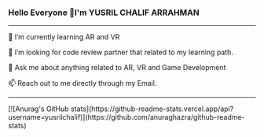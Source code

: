 ### Hello Everyone 👋I'm YUSRIL CHALIF ARRAHMAN
<hr>
<p>
 🌱 I’m currently learning AR and VR
 <p>
 🤔 I’m looking for code review partner that related to my learning path.
 <p>
 💬 Ask me about anything related to AR, VR and Game Development
  <p>
 📫 Reach out to me directly through my Email.
<hr>
<p>
[![Anurag's GitHub stats](https://github-readme-stats.vercel.app/api?username=yusrilchalif)](https://github.com/anuraghazra/github-readme-stats)


